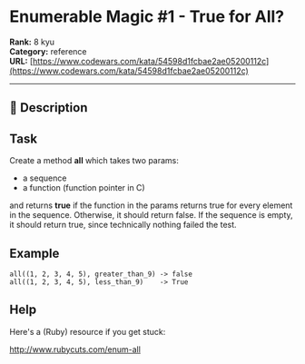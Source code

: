 # Enumerable Magic #1 - True for All?

**Rank:** 8 kyu  
**Category:** reference  
**URL:** [https://www.codewars.com/kata/54598d1fcbae2ae05200112c](https://www.codewars.com/kata/54598d1fcbae2ae05200112c)

---

## 📝 Description

## Task
Create a method **all** which takes two params: 
* a sequence 
* a function (function pointer in C)

and returns **true** if the function in the params returns true for every element in the sequence. Otherwise, it should return false. If the sequence is empty, it should return true, since technically nothing failed the test.

## Example
```
all((1, 2, 3, 4, 5), greater_than_9) -> false
all((1, 2, 3, 4, 5), less_than_9)    -> True
```

## Help
Here's a (Ruby) resource if you get stuck:

http://www.rubycuts.com/enum-all
